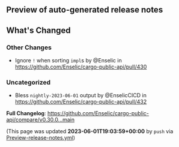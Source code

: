 ## Preview of auto-generated release notes
<!-- Release notes generated using configuration in .github/release.yml at main -->

## What's Changed
### Other Changes
* Ignore `!` when sorting `impl`s by @Enselic in https://github.com/Enselic/cargo-public-api/pull/430
### Uncategorized
* Bless `nightly-2023-06-01` output by @EnselicCICD in https://github.com/Enselic/cargo-public-api/pull/432


**Full Changelog**: https://github.com/Enselic/cargo-public-api/compare/v0.30.0...main


(This page was updated **2023-06-01T19:03:59+00:00** by `push` via [Preview-release-notes.yml](https://github.com/Enselic/cargo-public-api/actions/runs/5148213754))
